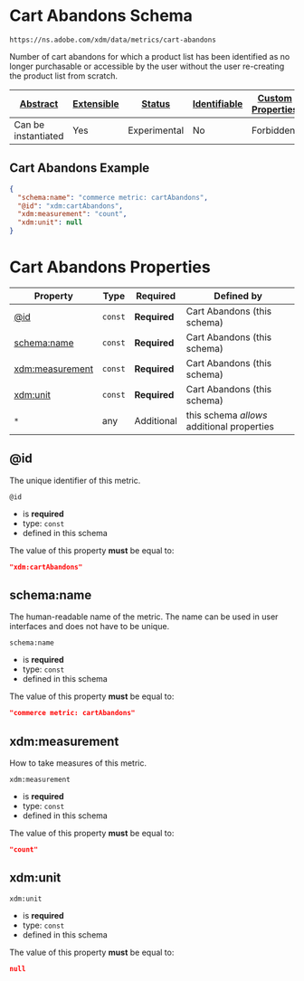 
# Cart Abandons Schema

```
https://ns.adobe.com/xdm/data/metrics/cart-abandons
```

Number of cart abandons for which a product list has been identified as no longer purchasable or accessible by the user without the user re-creating the product list from scratch.

| [Abstract](../../abstract.md) | [Extensible](../../extensions.md) | [Status](../../status.md) | [Identifiable](../../id.md) | [Custom Properties](../../extensions.md) | [Additional Properties](../../extensions.md) | Defined In |
|-------------------------------|-----------------------------------|---------------------------|-----------------------------|------------------------------------------|----------------------------------------------|------------|
| Can be instantiated | Yes | Experimental | No | Forbidden | Permitted | [data/cart-abandons.schema.json](data/cart-abandons.schema.json) |

## Cart Abandons Example
```json
{
  "schema:name": "commerce metric: cartAbandons",
  "@id": "xdm:cartAbandons",
  "xdm:measurement": "count",
  "xdm:unit": null
}
```

# Cart Abandons Properties

| Property | Type | Required | Defined by |
|----------|------|----------|------------|
| [@id](#@id) | `const` | **Required** | Cart Abandons (this schema) |
| [schema:name](#schemaname) | `const` | **Required** | Cart Abandons (this schema) |
| [xdm:measurement](#xdmmeasurement) | `const` | **Required** | Cart Abandons (this schema) |
| [xdm:unit](#xdmunit) | `const` | **Required** | Cart Abandons (this schema) |
| `*` | any | Additional | this schema *allows* additional properties |

## @id

The unique identifier of this metric.

`@id`
* is **required**
* type: `const`
* defined in this schema

The value of this property **must** be equal to:

```json
"xdm:cartAbandons"
```





## schema:name

The human-readable name of the metric. The name can be used in user interfaces and does not have to be unique.

`schema:name`
* is **required**
* type: `const`
* defined in this schema

The value of this property **must** be equal to:

```json
"commerce metric: cartAbandons"
```





## xdm:measurement

How to take measures of this metric.

`xdm:measurement`
* is **required**
* type: `const`
* defined in this schema

The value of this property **must** be equal to:

```json
"count"
```





## xdm:unit


`xdm:unit`
* is **required**
* type: `const`
* defined in this schema

The value of this property **must** be equal to:

```json
null
```




